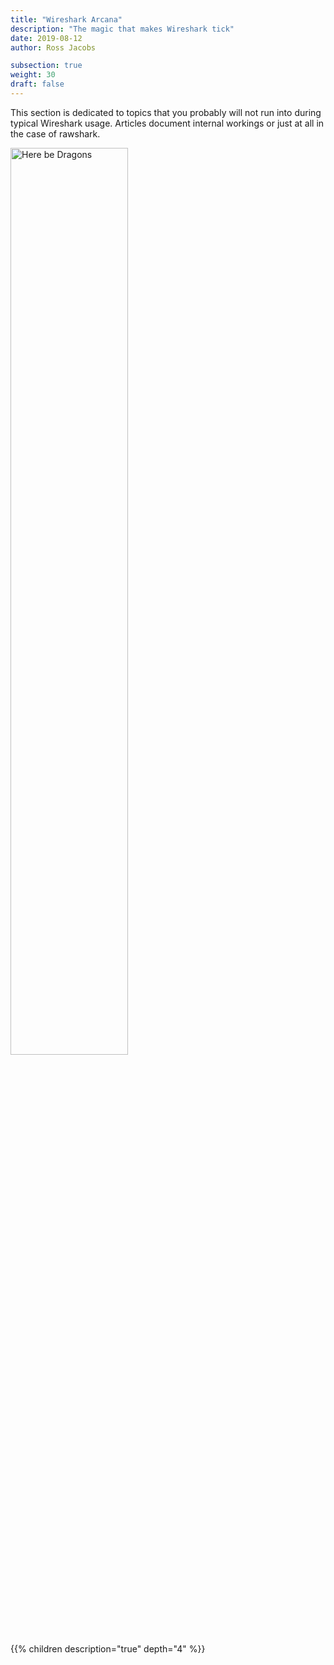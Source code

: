 ```yaml
---
title: "Wireshark Arcana"
description: "The magic that makes Wireshark tick"
date: 2019-08-12
author: Ross Jacobs

subsection: true
weight: 30
draft: false
---
```


This section is dedicated to topics that you probably will not run into during typical Wireshark usage. Articles document internal workings or just at all in the case of rawshark.

<a href="https://bugs.wireshark.org"><img src="https://learningtogo.info/wp-content/uploads/2018/04/here-be-dragons.png" alt="Here be Dragons" style="width:61%;"></a>

{{% children description="true" depth="4" %}}
